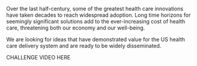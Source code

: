 
Over the last half-century, some of the greatest health care innovations have taken decades to reach widespread adoption. Long time horizons for seemingly significant solutions add to the ever-increasing cost of health care, threatening both our economy and our well-being.

We are looking for ideas that have demonstrated value for the US health care delivery system and are ready to be widely disseminated.

CHALLENGE VIDEO HERE